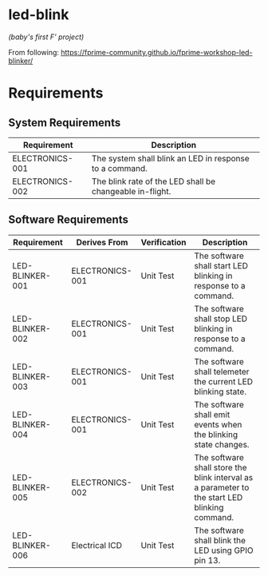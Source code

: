 led-blink
=========

_(baby's first F' project)_

From following: https://fprime-community.github.io/fprime-workshop-led-blinker/

# Requirements

## System Requirements

| Requirement     | Description
|-----------------|------------
| ELECTRONICS-001 | The system shall blink an LED in response to a command.
| ELECTRONICS-002 | The blink rate of the LED shall be changeable in-flight.

## Software Requirements

| Requirement     | Derives From    | Verification | Description
|-----------------|-----------------|--------------|------------
| LED-BLINKER-001 | ELECTRONICS-001 | Unit Test    | The software shall start LED blinking in response to a command.
| LED-BLINKER-002 | ELECTRONICS-001 | Unit Test    | The software shall stop LED blinking in response to a command.
| LED-BLINKER-003 | ELECTRONICS-001 | Unit Test    | The software shall telemeter the current LED blinking state.
| LED-BLINKER-004 | ELECTRONICS-001 | Unit Test    | The software shall emit events when the blinking state changes.
| LED-BLINKER-005 | ELECTRONICS-002 | Unit Test    | The software shall store the blink interval as a parameter to the start LED blinking command.
| LED-BLINKER-006 | Electrical ICD  | Unit Test    | The software shall blink the LED using GPIO pin 13.
